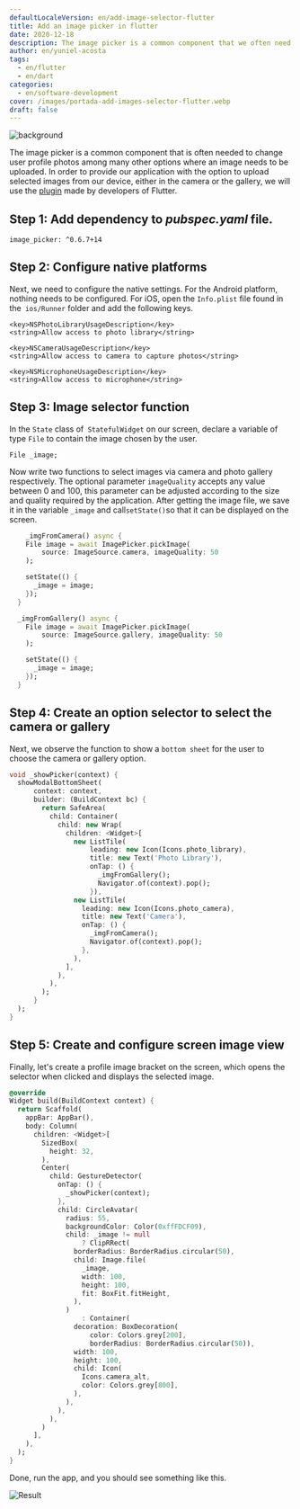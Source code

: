 ```yaml
---
defaultLocaleVersion: en/add-image-selector-flutter
title: Add an image picker in flutter
date: 2020-12-18
description: The image picker is a common component that we often need for user profiles and other things. How to add an image picker to flutter to select images from gallery or camera
author: en/yuniel-acosta
tags:
  - en/flutter
  - en/dart
categories:
  - en/software-development
cover: /images/portada-add-images-selector-flutter.webp
draft: false
---
```


![background](/images/portada-add-images-selector-flutter.webp)

The image picker is a common component that is often needed to change user profile photos among many other options where an image needs to be uploaded. In order to provide our application with the option to upload selected images from our device, either in the camera or the gallery, we will use the [plugin](https://pub.dev/packages/image_picker) made by developers of Flutter.

## **Step 1**: Add dependency to **_pubspec.yaml_** file.

    image_picker: ^0.6.7+14

## **Step 2**: Configure native platforms

Next, we need to configure the native settings. For the Android platform, nothing needs to be configured. For iOS, open the `Info.plist` file found in the` ios/Runner` folder and add the following keys.

```text
<key>NSPhotoLibraryUsageDescription</key>
<string>Allow access to photo library</string>

<key>NSCameraUsageDescription</key>
<string>Allow access to camera to capture photos</string>

<key>NSMicrophoneUsageDescription</key>
<string>Allow access to microphone</string>
```

## **Step 3**: Image selector function

In the `State` class of` StatefulWidget` on our screen, declare a variable of type `File` to contain the image chosen by the user.

    File _image;

Now write two functions to select images via camera and photo gallery respectively. The optional parameter `imageQuality` accepts any value between 0 and 100, this parameter can be adjusted according to the size and quality required by the application. After getting the image file, we save it in the variable `_image` and call`setState()`so that it can be displayed on the screen.

```dart
    _imgFromCamera() async {
    File image = await ImagePicker.pickImage(
        source: ImageSource.camera, imageQuality: 50
    );

    setState(() {
      _image = image;
    });
  }

  _imgFromGallery() async {
    File image = await ImagePicker.pickImage(
        source: ImageSource.gallery, imageQuality: 50
    );

    setState(() {
      _image = image;
    });
  }
```

## **Step 4**: Create an option selector to select the camera or gallery

Next, we observe the function to show a `bottom sheet` for the user to choose the camera or gallery option.

```dart
void _showPicker(context) {
  showModalBottomSheet(
      context: context,
      builder: (BuildContext bc) {
        return SafeArea(
          child: Container(
            child: new Wrap(
              children: <Widget>[
                new ListTile(
                    leading: new Icon(Icons.photo_library),
                    title: new Text('Photo Library'),
                    onTap: () {
                      _imgFromGallery();
                      Navigator.of(context).pop();
                    }),
                new ListTile(
                  leading: new Icon(Icons.photo_camera),
                  title: new Text('Camera'),
                  onTap: () {
                    _imgFromCamera();
                    Navigator.of(context).pop();
                  },
                ),
              ],
            ),
          ),
        );
      }
  );
}
```

## **Step 5**: Create and configure screen image view

Finally, let's create a profile image bracket on the screen, which opens the selector when clicked and displays the selected image.

```dart
@override
Widget build(BuildContext context) {
  return Scaffold(
    appBar: AppBar(),
    body: Column(
      children: <Widget>[
        SizedBox(
          height: 32,
        ),
        Center(
          child: GestureDetector(
            onTap: () {
              _showPicker(context);
            },
            child: CircleAvatar(
              radius: 55,
              backgroundColor: Color(0xffFDCF09),
              child: _image != null
                  ? ClipRRect(
                borderRadius: BorderRadius.circular(50),
                child: Image.file(
                  _image,
                  width: 100,
                  height: 100,
                  fit: BoxFit.fitHeight,
                ),
              )
                  : Container(
                decoration: BoxDecoration(
                    color: Colors.grey[200],
                    borderRadius: BorderRadius.circular(50)),
                width: 100,
                height: 100,
                child: Icon(
                  Icons.camera_alt,
                  color: Colors.grey[800],
                ),
              ),
            ),
          ),
        )
      ],
    ),
  );
}

```

Done, run the app, and you should see something like this.

![Result](/images/resultado.gif)

